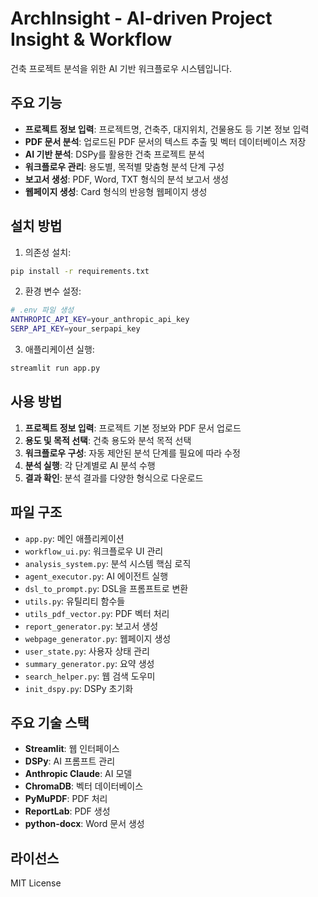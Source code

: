# ArchInsight - AI-driven Project Insight & Workflow

건축 프로젝트 분석을 위한 AI 기반 워크플로우 시스템입니다.

## 주요 기능

- **프로젝트 정보 입력**: 프로젝트명, 건축주, 대지위치, 건물용도 등 기본 정보 입력
- **PDF 문서 분석**: 업로드된 PDF 문서의 텍스트 추출 및 벡터 데이터베이스 저장
- **AI 기반 분석**: DSPy를 활용한 건축 프로젝트 분석
- **워크플로우 관리**: 용도별, 목적별 맞춤형 분석 단계 구성
- **보고서 생성**: PDF, Word, TXT 형식의 분석 보고서 생성
- **웹페이지 생성**: Card 형식의 반응형 웹페이지 생성

## 설치 방법

1. 의존성 설치:
```bash
pip install -r requirements.txt
```

2. 환경 변수 설정:
```bash
# .env 파일 생성
ANTHROPIC_API_KEY=your_anthropic_api_key
SERP_API_KEY=your_serpapi_key
```

3. 애플리케이션 실행:
```bash
streamlit run app.py
```

## 사용 방법

1. **프로젝트 정보 입력**: 프로젝트 기본 정보와 PDF 문서 업로드
2. **용도 및 목적 선택**: 건축 용도와 분석 목적 선택
3. **워크플로우 구성**: 자동 제안된 분석 단계를 필요에 따라 수정
4. **분석 실행**: 각 단계별로 AI 분석 수행
5. **결과 확인**: 분석 결과를 다양한 형식으로 다운로드

## 파일 구조

- `app.py`: 메인 애플리케이션
- `workflow_ui.py`: 워크플로우 UI 관리
- `analysis_system.py`: 분석 시스템 핵심 로직
- `agent_executor.py`: AI 에이전트 실행
- `dsl_to_prompt.py`: DSL을 프롬프트로 변환
- `utils.py`: 유틸리티 함수들
- `utils_pdf_vector.py`: PDF 벡터 처리
- `report_generator.py`: 보고서 생성
- `webpage_generator.py`: 웹페이지 생성
- `user_state.py`: 사용자 상태 관리
- `summary_generator.py`: 요약 생성
- `search_helper.py`: 웹 검색 도우미
- `init_dspy.py`: DSPy 초기화

## 주요 기술 스택

- **Streamlit**: 웹 인터페이스
- **DSPy**: AI 프롬프트 관리
- **Anthropic Claude**: AI 모델
- **ChromaDB**: 벡터 데이터베이스
- **PyMuPDF**: PDF 처리
- **ReportLab**: PDF 생성
- **python-docx**: Word 문서 생성

## 라이선스

MIT License